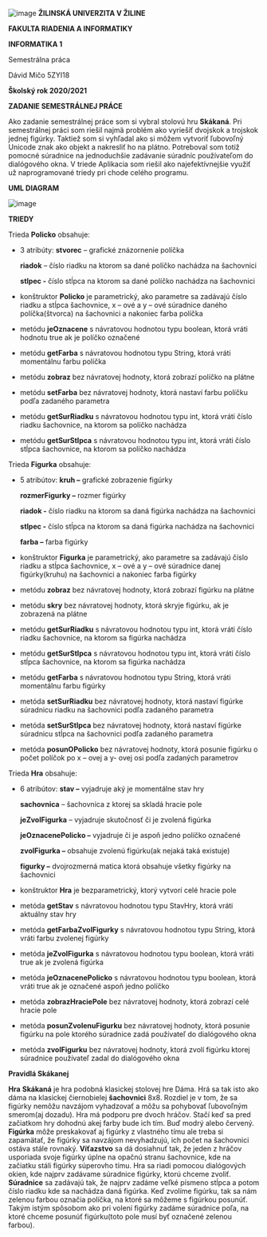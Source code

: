 ![image](https://github.com/Davone2564/Skakana_hra/assets/45235000/5a48b2b5-96dc-4f39-868d-276b4a933ccf)
**ŽILINSKÁ UNIVERZITA V ŽILINE**

**FAKULTA RIADENIA A INFORMATIKY**

**INFORMATIKA 1**

Semestrálna práca

Dávid Mičo 5ZYI18

**Školský rok 2020/2021**

**ZADANIE SEMESTRÁLNEJ PRÁCE**

Ako zadanie semestrálnej práce som si vybral stolovú hru **Skákaná**. Pri semestrálnej práci som riešil najmä problém ako vyriešiť dvojskok a trojskok jednej figúrky. Taktiež som si vyhľadal ako si môžem vytvoriť ľubovoľný Unicode znak ako objekt a nakresliť ho na plátno. Potreboval som totiž pomocné súradnice na jednoduchšie zadávanie súradníc používateľom do dialógového okna. V triede Aplikacia som riešil ako najefektívnejšie využiť už naprogramované triedy pri chode celého programu.

**UML DIAGRAM**

![image](https://github.com/Davone2564/Skakana_hra/assets/45235000/a21c599a-7e8a-4363-9ec7-5c12e22dccc2)


**TRIEDY**

Trieda **Policko** obsahuje:

-   3 atribúty: **stvorec** – grafické znázornenie políčka

    **riadok** – číslo riadku na ktorom sa dané políčko nachádza na šachovnici

    **stlpec -** číslo stĺpca na ktorom sa dané políčko nachádza na šachovnici

-   konštruktor **Policko** je parametrický, ako parametre sa zadávajú číslo riadku a stĺpca šachovnice, x – ové a y – ové súradnice daného políčka(štvorca) na šachovnici a nakoniec farba políčka
-   metódu **jeOznacene** s návratovou hodnotou typu boolean, ktorá vráti hodnotu true ak je políčko označené
-   metódu **getFarba** s návratovou hodnotou typu String, ktorá vráti momentálnu farbu políčka
-   metódu **zobraz** bez návratovej hodnoty, ktorá zobrazí políčko na plátne
-   metódu **setFarba** bez návratovej hodnoty, ktorá nastaví farbu políčku podľa zadaného parametra
-   metódu **getSurRiadku** s návratovou hodnotou typu int, ktorá vráti číslo riadku šachovnice, na ktorom sa políčko nachádza
-   metódu **getSurStlpca** s návratovou hodnotou typu int, ktorá vráti číslo stĺpca šachovnice, na ktorom sa políčko nachádza

Trieda **Figurka** obsahuje:

-   5 atribútov: **kruh –** grafické zobrazenie figúrky

    **rozmerFigurky –** rozmer figúrky

    **riadok -** číslo riadku na ktorom sa daná figúrka nachádza na šachovnici

    **stlpec -** číslo stĺpca na ktorom sa daná figúrka nachádza na šachovnici

    **farba –** farba figúrky

-   konštruktor **Figurka** je parametrický, ako parametre sa zadávajú číslo riadku a stĺpca šachovnice, x – ové a y – ové súradnice danej figúrky(kruhu) na šachovnici a nakoniec farba figúrky
-   metódu **zobraz** bez návratovej hodnoty, ktorá zobrazí figúrku na plátne
-   metódu **skry** bez návratovej hodnoty, ktorá skryje figúrku, ak je zobrazená na plátne
-   metódu **getSurRiadku** s návratovou hodnotou typu int, ktorá vráti číslo riadku šachovnice, na ktorom sa figúrka nachádza
-   metódu **getSurStlpca** s návratovou hodnotou typu int, ktorá vráti číslo stĺpca šachovnice, na ktorom sa figúrka nachádza
-   metódu **getFarba** s návratovou hodnotou typu String, ktorá vráti momentálnu farbu figúrky
-   metóda **setSurRiadku** bez návratovej hodnoty, ktorá nastaví figúrke súradnicu riadku na šachovnici podľa zadaného parametra
-   metóda **setSurStlpca** bez návratovej hodnoty, ktorá nastaví figúrke súradnicu stĺpca na šachovnici podľa zadaného parametra
-   metóda **posunOPolicko** bez návratovej hodnoty, ktorá posunie figúrku o počet políčok po x – ovej a y- ovej osi podľa zadaných parametrov

Trieda **Hra** obsahuje:

-   6 atribútov: **stav –** vyjadruje aký je momentálne stav hry

    **sachovnica** – šachovnica z ktorej sa skladá hracie pole

    **jeZvolFigurka** – vyjadruje skutočnosť či je zvolená figúrka

    **jeOznacenePolicko –** vyjadruje či je aspoň jedno políčko označené

    **zvolFigurka –** obsahuje zvolenú figúrku(ak nejaká taká existuje)

    **figurky –** dvojrozmerná matica ktorá obsahuje všetky figúrky na šachovnici

-   konštruktor **Hra** je bezparametrický, ktorý vytvorí celé hracie pole
-   metóda **getStav** s návratovou hodnotou typu StavHry, ktorá vráti aktuálny stav hry
-   metóda **getFarbaZvolFigurky** s návratovou hodnotou typu String, ktorá vráti farbu zvolenej figúrky
-   metóda **jeZvolFigurka** s návratovou hodnotou typu boolean, ktorá vráti true ak je zvolená figúrka
-   metóda **jeOznacenePolicko** s návratovou hodnotou typu boolean, ktorá vráti true ak je označené aspoň jedno políčko
-   metóda **zobrazHraciePole** bez návratovej hodnoty, ktorá zobrazí celé hracie pole
-   metóda **posunZvolenuFigurku** bez návratovej hodnoty, ktorá posunie figúrku na pole ktorého súradnice zadá používateľ do dialógového okna
-   metóda **zvolFigurku** bez návratovej hodnoty, ktorá zvolí figúrku ktorej súradnice používateľ zadal do dialógového okna

**Pravidlá Skákanej**

**Hra** **Skákaná** je hra podobná klasickej stolovej hre Dáma. Hrá sa tak isto ako dáma na klasickej čiernobielej **šachovnici** 8x8. Rozdiel je v tom, že sa figúrky nemôžu navzájom vyhadzovať a môžu sa pohybovať ľubovoľným smerom(aj dozadu). Hra má podporu pre dvoch hráčov. Stačí keď sa pred začiatkom hry dohodnú akej farby bude ich tím. Buď modrý alebo červený. **Figúrka** môže preskakovať aj figúrky z vlastného tímu ale treba si zapamätať, že figúrky sa navzájom nevyhadzujú, ich počet na šachovnici ostáva stále rovnaký. **Víťazstvo** sa dá dosiahnuť tak, že jeden z hráčov usporiada svoje figúrky úplne na opačnú stranu šachovnice, kde na začiatku stáli figúrky súperovho tímu. Hra sa riadi pomocou dialógových okien, kde najprv zadávame súradnice figúrky, ktorú chceme zvoliť. **Súradnice** sa zadávajú tak, že najprv zadáme veľké písmeno stĺpca a potom číslo riadku kde sa nachádza daná figúrka. Keď zvolíme figúrku, tak sa nám zelenou farbou označia políčka, na ktoré sa môžeme s figúrkou posunúť. Takým istým spôsobom ako pri volení figúrky zadáme súradnice poľa, na ktoré chceme posunúť figúrku(toto pole musí byť označené zelenou farbou).
